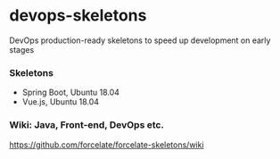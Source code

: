# devops-skeletons
DevOps production-ready skeletons to speed up development on early stages

### Skeletons
* Spring Boot, Ubuntu 18.04
* Vue.js, Ubuntu 18.04

### Wiki: Java, Front-end, DevOps etc. 
https://github.com/forcelate/forcelate-skeletons/wiki